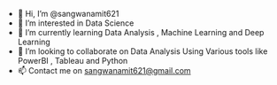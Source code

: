 - 👋 Hi, I’m @sangwanamit621
- 👀 I’m interested in Data Science 
- 🌱 I’m currently learning Data Analysis , Machine Learning and Deep Learning
- 💞️ I’m looking to collaborate on Data Analysis Using Various tools like PowerBI , Tableau and Python
- 📫 Contact me on sangwanamit621@gmail.com

<!---
sangwanamit621/sangwanamit621 is a ✨ special ✨ repository because its `README.md` (this file) appears on your GitHub profile.
You can click the Preview link to take a look at your changes.
--->
